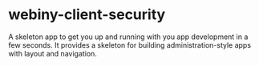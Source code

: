 # webiny-client-security

A skeleton app to get you up and running with you app development in a few seconds.
It provides a skeleton for building administration-style apps with layout and navigation.